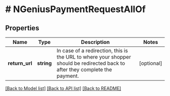 # # NGeniusPaymentRequestAllOf

## Properties

Name | Type | Description | Notes
------------ | ------------- | ------------- | -------------
**return_url** | **string** | In case of a redirection, this is the URL to where your shopper should be redirected back to after they complete the payment. | [optional]

[[Back to Model list]](../../README.md#models) [[Back to API list]](../../README.md#endpoints) [[Back to README]](../../README.md)
